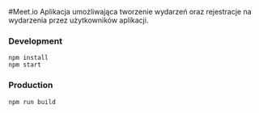 #Meet.io
Aplikacja umożliwająca tworzenie wydarzeń oraz rejestracje na wydarzenia przez użytkowników aplikacji.



### Development
```
npm install
npm start
```

### Production
```
npm run build
```
